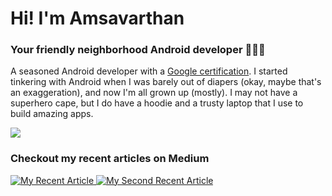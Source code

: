 # Hi! I'm Amsavarthan
### Your friendly neighborhood Android developer 👨‍💻💚

A seasoned Android developer with a [Google certification](https://www.credential.net/d50f15a1-dd13-4e9f-b2f9-9a9e0ec653d2). I started tinkering with Android when I was barely out of diapers (okay, maybe that's an exaggeration), and now I'm all grown up (mostly). I may not have a superhero cape, but I do have a hoodie and a trusty laptop that I use to build amazing apps.

![](https://komarev.com/ghpvc/?username=amsavarthan&abbreviated=true)

### Checkout my recent articles on Medium
<a target="_blank" href="https://github-readme-medium-recent-article.vercel.app/medium/@amsavarthan/0">
  <img src="https://github-readme-medium-recent-article.vercel.app/medium/@amsavarthan/0" alt="My Recent Article"> 
</a>

<a target="_blank" href="https://github-readme-medium-recent-article.vercel.app/medium/@amsavarthan/1">
  <img src="https://github-readme-medium-recent-article.vercel.app/medium/@amsavarthan/1" alt="My Second Recent Article"> 
</a>
